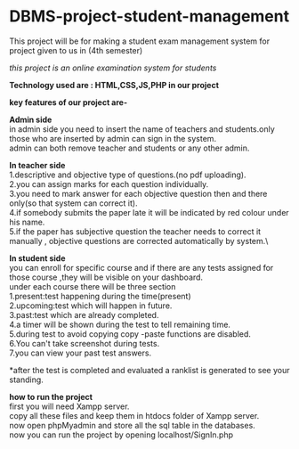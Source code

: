 # DBMS-project-student-management

This project will be for making a student exam management system for project given to us in (4th semester)

*this project is an online examination system for students*

__Technology used are : HTML,CSS,JS,PHP in our project__

__key features of our project are-__


__Admin side__\
in admin side you need to insert the name of teachers and students.only those who are inserted by admin can sign in the system.\
admin can both remove teacher and students or any other admin.


__In teacher side__\
1.descriptive and objective type of questions.(no pdf uploading).\
2.you can assign marks for each question  individually.\
3.you need to mark answer for each objective question then and there only(so that system can correct it).\
4.if somebody submits the paper late it will be indicated by red colour under his name.\
5.if the paper has subjective question the teacher needs to correct it manually , objective questions are corrected automatically by system.\



__In student side__\
you can enroll for specific course and if there are any tests assigned for those course ,they will be visible on your dashboard.\
under each course there will be three section\
1.present:test happening during the time(present)\
2.upcoming:test which will happen in future.\
3.past:test which are already completed.\
4.a timer will be shown during the test to tell remaining time.\
5.during test to avoid copying copy -paste functions are disabled.\
6.You can't take screenshot during tests.\
7.you can view your past test answers.

*after the test is completed and evaluated a ranklist is generated to see your standing.


__how to run the project__\
first you will need Xampp server.\
copy all these files and keep them in htdocs folder of Xampp server.\
now open phpMyadmin and store all the sql table in the databases.\
now you can run the project by opening localhost/SignIn.php


